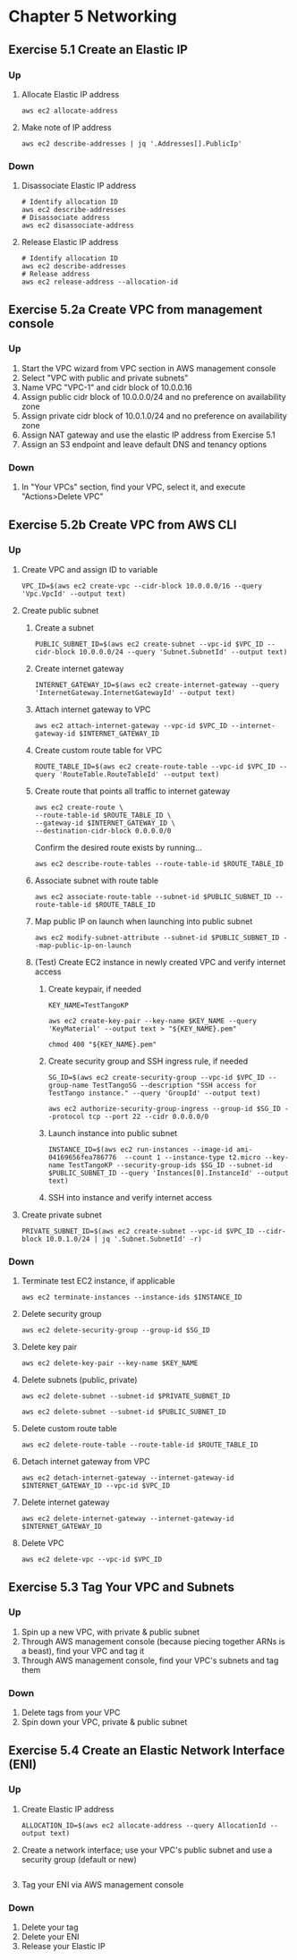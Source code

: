 # Chapter 5 Networking

## Exercise 5.1 Create an Elastic IP
### Up
1. Allocate Elastic IP address

    ```
    aws ec2 allocate-address
    ```
1. Make note of IP address

    ```
    aws ec2 describe-addresses | jq '.Addresses[].PublicIp'
    ```

### Down
1. Disassociate Elastic IP address

    ```
    # Identify allocation ID
    aws ec2 describe-addresses
    # Disassociate address
    aws ec2 disassociate-address
    ```
1. Release Elastic IP address
    ```
    # Identify allocation ID
    aws ec2 describe-addresses
    # Release address
    aws ec2 release-address --allocation-id
    ```

## Exercise 5.2a Create VPC from management console
### Up
1. Start the VPC wizard from VPC section in AWS management console
1. Select "VPC with public and private subnets"
1. Name VPC "VPC-1" and cidr block of 10.0.0.16
1. Assign public cidr block of 10.0.0.0/24 and no preference on availability zone
1. Assign private cidr block of 10.0.1.0/24 and no preference on availability zone
1. Assign NAT gateway and use the elastic IP address from Exercise 5.1
1. Assign an S3 endpoint and leave default DNS and tenancy options

### Down
1. In "Your VPCs" section, find your VPC, select it,  and execute "Actions>Delete VPC"

## Exercise 5.2b Create VPC from AWS CLI
### Up
1. Create VPC and assign ID to variable

    ```
    VPC_ID=$(aws ec2 create-vpc --cidr-block 10.0.0.0/16 --query 'Vpc.VpcId' --output text)
    ```
1. Create public subnet
    1. Create a subnet

        ```
        PUBLIC_SUBNET_ID=$(aws ec2 create-subnet --vpc-id $VPC_ID --cidr-block 10.0.0.0/24 --query 'Subnet.SubnetId' --output text)
        ```
    1. Create internet gateway

        ```
        INTERNET_GATEWAY_ID=$(aws ec2 create-internet-gateway --query 'InternetGateway.InternetGatewayId' --output text)
        ```
    1. Attach internet gateway to VPC

        ```
        aws ec2 attach-internet-gateway --vpc-id $VPC_ID --internet-gateway-id $INTERNET_GATEWAY_ID 
        ```
    1. Create custom route table for VPC
        
        ```
        ROUTE_TABLE_ID=$(aws ec2 create-route-table --vpc-id $VPC_ID --query 'RouteTable.RouteTableId' --output text)
        ```
    1. Create route that points all traffic to internet gateway

        ```
        aws ec2 create-route \
        --route-table-id $ROUTE_TABLE_ID \
        --gateway-id $INTERNET_GATEWAY_ID \
        --destination-cidr-block 0.0.0.0/0
        ```

        Confirm the desired route exists by running...

        ```
        aws ec2 describe-route-tables --route-table-id $ROUTE_TABLE_ID
        ```
    1. Associate subnet with route table

        ```
        aws ec2 associate-route-table --subnet-id $PUBLIC_SUBNET_ID --route-table-id $ROUTE_TABLE_ID
        ```
    1. Map public IP on launch when launching into public subnet
        
        ```
        aws ec2 modify-subnet-attribute --subnet-id $PUBLIC_SUBNET_ID --map-public-ip-on-launch
        ```
    1. (Test) Create EC2 instance in newly created VPC and verify internet access
        1. Create keypair, if needed

            ```
            KEY_NAME=TestTangoKP

            aws ec2 create-key-pair --key-name $KEY_NAME --query 'KeyMaterial' --output text > "${KEY_NAME}.pem"

            chmod 400 "${KEY_NAME}.pem"
            ```
        1. Create security group and SSH ingress rule, if needed

            ```
            SG_ID=$(aws ec2 create-security-group --vpc-id $VPC_ID --group-name TestTangoSG --description "SSH access for TestTango instance." --query 'GroupId' --output text)

            aws ec2 authorize-security-group-ingress --group-id $SG_ID --protocol tcp --port 22 --cidr 0.0.0.0/0
            ```
        1. Launch instance into public subnet

            ```
            INSTANCE_ID=$(aws ec2 run-instances --image-id ami-04169656fea786776  --count 1 --instance-type t2.micro --key-name TestTangoKP --security-group-ids $SG_ID --subnet-id $PUBLIC_SUBNET_ID --query 'Instances[0].InstanceId' --output text)
            ```
        1. SSH into instance and verify internet access

1. Create private subnet
    ```
    PRIVATE_SUBNET_ID=$(aws ec2 create-subnet --vpc-id $VPC_ID --cidr-block 10.0.1.0/24 | jq '.Subnet.SubnetId' -r)
    ```
### Down
1. Terminate test EC2 instance, if applicable

    ```
    aws ec2 terminate-instances --instance-ids $INSTANCE_ID
    ```
1. Delete security group

    ```
    aws ec2 delete-security-group --group-id $SG_ID
    ```
1. Delete key pair

    ```
    aws ec2 delete-key-pair --key-name $KEY_NAME
    ```
1. Delete subnets (public, private)

    ```
    aws ec2 delete-subnet --subnet-id $PRIVATE_SUBNET_ID

    aws ec2 delete-subnet --subnet-id $PUBLIC_SUBNET_ID
    ```
1. Delete custom route table

    ```
    aws ec2 delete-route-table --route-table-id $ROUTE_TABLE_ID
    ```
1. Detach internet gateway from VPC

    ```
    aws ec2 detach-internet-gateway --internet-gateway-id $INTERNET_GATEWAY_ID --vpc-id $VPC_ID
    ```
1. Delete internet gateway

    ```
    aws ec2 delete-internet-gateway --internet-gateway-id $INTERNET_GATEWAY_ID
    ```
1. Delete VPC

    ```
    aws ec2 delete-vpc --vpc-id $VPC_ID
    ```

## Exercise 5.3 Tag Your VPC and Subnets
### Up
1. Spin up a new VPC, with private & public subnet
1. Through AWS management console (because piecing together ARNs is a beast), find your VPC and tag it
1. Through AWS management console, find your VPC's subnets and tag them

### Down
1. Delete tags from your VPC
1. Spin down your VPC, private & public subnet

## Exercise 5.4 Create an Elastic Network Interface (ENI)
### Up
1. Create Elastic IP address

    ```
    ALLOCATION_ID=$(aws ec2 allocate-address --query AllocationId --output text)
    ```
1. Create a network interface; use your VPC's public subnet and use a security group (default or new)

    ```
    ```
1. Tag your ENI via AWS management console

### Down
1. Delete your tag
1. Delete your ENI
1. Release your Elastic IP

